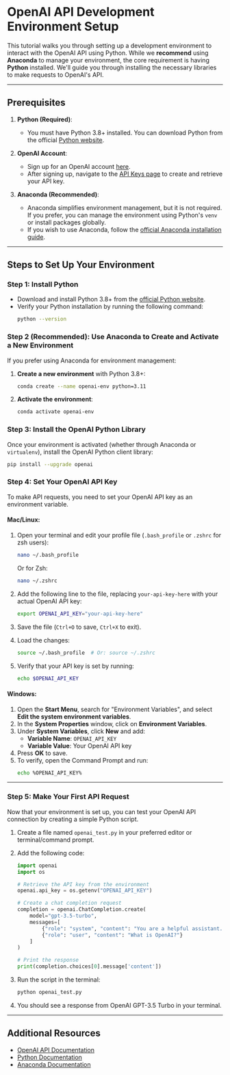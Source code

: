 # **OpenAI API Development Environment Setup**

This tutorial walks you through setting up a development environment to interact with the OpenAI API using Python. While we **recommend** using **Anaconda** to manage your environment, the core requirement is having **Python** installed. We'll guide you through installing the necessary libraries to make requests to OpenAI's API.

---

## **Prerequisites**

1. **Python (Required)**:
   - You must have Python 3.8+ installed. You can download Python from the official [Python website](https://www.python.org/downloads/).

2. **OpenAI Account**:
   - Sign up for an OpenAI account [here](https://platform.openai.com/signup).
   - After signing up, navigate to the [API Keys page](https://platform.openai.com/account/api-keys) to create and retrieve your API key.

3. **Anaconda (Recommended)**:
   - Anaconda simplifies environment management, but it is not required. If you prefer, you can manage the environment using Python's `venv` or install packages globally.
   - If you wish to use Anaconda, follow the [official Anaconda installation guide](https://docs.anaconda.com/anaconda/install/).

---

## **Steps to Set Up Your Environment**

### **Step 1: Install Python**

- Download and install Python 3.8+ from the [official Python website](https://www.python.org/downloads/).
- Verify your Python installation by running the following command:
    ```bash
    python --version
    ```

### **Step 2 (Recommended): Use Anaconda to Create and Activate a New Environment**

If you prefer using Anaconda for environment management:

1. **Create a new environment** with Python 3.8+:
    ```bash
    conda create --name openai-env python=3.11
    ```

2. **Activate the environment**:
    ```bash
    conda activate openai-env
    ```

### **Step 3: Install the OpenAI Python Library**

Once your environment is activated (whether through Anaconda or `virtualenv`), install the OpenAI Python client library:

```bash
pip install --upgrade openai
```

### **Step 4: Set Your OpenAI API Key**

To make API requests, you need to set your OpenAI API key as an environment variable.

#### **Mac/Linux**:

1. Open your terminal and edit your profile file (`.bash_profile` or `.zshrc` for zsh users):
    ```bash
    nano ~/.bash_profile
    ```
   Or for Zsh:
    ```bash
    nano ~/.zshrc
    ```

2. Add the following line to the file, replacing `your-api-key-here` with your actual OpenAI API key:
    ```bash
    export OPENAI_API_KEY="your-api-key-here"
    ```

3. Save the file (`Ctrl+O` to save, `Ctrl+X` to exit).
4. Load the changes:
    ```bash
    source ~/.bash_profile  # Or: source ~/.zshrc
    ```

5. Verify that your API key is set by running:
    ```bash
    echo $OPENAI_API_KEY
    ```

#### **Windows**:

1. Open the **Start Menu**, search for "Environment Variables", and select **Edit the system environment variables**.
2. In the **System Properties** window, click on **Environment Variables**.
3. Under **System Variables**, click **New** and add:
    - **Variable Name**: `OPENAI_API_KEY`
    - **Variable Value**: Your OpenAI API key
4. Press **OK** to save.
5. To verify, open the Command Prompt and run:
    ```bash
    echo %OPENAI_API_KEY%
    ```

---

### **Step 5: Make Your First API Request**

Now that your environment is set up, you can test your OpenAI API connection by creating a simple Python script.

1. Create a file named `openai_test.py` in your preferred editor or terminal/command prompt.
2. Add the following code:

    ```python
    import openai
    import os

    # Retrieve the API key from the environment
    openai.api_key = os.getenv("OPENAI_API_KEY")

    # Create a chat completion request
    completion = openai.ChatCompletion.create(
        model="gpt-3.5-turbo",
        messages=[
            {"role": "system", "content": "You are a helpful assistant."},
            {"role": "user", "content": "What is OpenAI?"}
        ]
    )

    # Print the response
    print(completion.choices[0].message['content'])
    ```

3. Run the script in the terminal:
    ```bash
    python openai_test.py
    ```

4. You should see a response from OpenAI GPT-3.5 Turbo in your terminal.

---

## **Additional Resources**

- [OpenAI API Documentation](https://platform.openai.com/docs)
- [Python Documentation](https://docs.python.org/3/)
- [Anaconda Documentation](https://docs.anaconda.com/)
